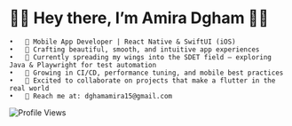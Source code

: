 # 🦋🦋 Hey there, I’m Amira Dgham 🦋🦋
	•	📱 Mobile App Developer | React Native & SwiftUI (iOS)
	•	🌈 Crafting beautiful, smooth, and intuitive app experiences
	•	🧪 Currently spreading my wings into the SDET field — exploring Java & Playwright for test automation
	•	🚀 Growing in CI/CD, performance tuning, and mobile best practices
	•	🤝 Excited to collaborate on projects that make a flutter in the real world
	•	💌 Reach me at: dghamamira15@gmail.com

![Profile Views](https://komarev.com/ghpvc/?username=Amira-Dgham&color=blue)
<!---
Amira-Dgham/Amira-Dgham is a ✨ special ✨ repository because its `README.md` (this file) appears on your GitHub profile.
You can click the Preview link to take a look at your changes.
--->
